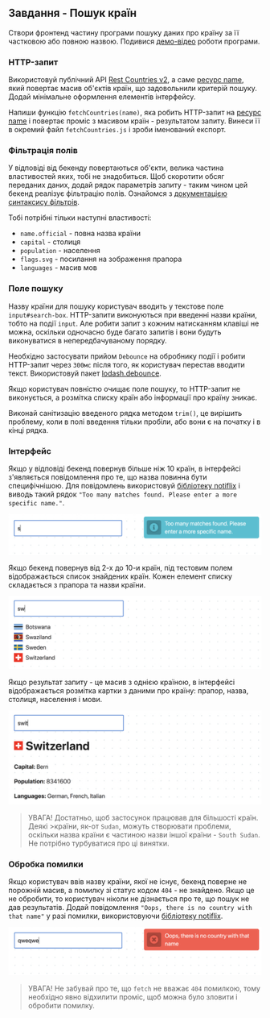 ## Завдання - Пошук країн
Створи фронтенд частину програми пошуку даних про країну за її частковою або повною назвою. Подивися [демо-відео](https://user-images.githubusercontent.com/17479434/131147741-7700e8c5-8744-4eea-8a8e-1c3d4635248a.mp4) роботи програми.
### HTTP-запит
Використовуй публічний API [Rest Countries v2](https://restcountries.com/), а саме [ресурс name](https://restcountries.com/#api-endpoints-v3-name), який повертає масив об'єктів країн, що задовольнили критерій пошуку. Додай мінімальне оформлення елементів інтерфейсу.

Напиши функцію `fetchCountries(name)`, яка робить HTTP-запит на [ресурс name]((https://restcountries.com/#api-endpoints-v3-name)) і повертає проміс з масивом країн - результатом запиту. Винеси її в окремий файл `fetchCountries.js` і зроби іменований експорт.

### Фільтрація полів
У відповіді від бекенду повертаються об'єкти, велика частина властивостей яких, тобі не знадобиться. Щоб скоротити обсяг переданих даних, додай рядок параметрів запиту - таким чином цей бекенд реалізує фільтрацію полів. Ознайомся з [документацією синтаксису фільтрів](https://restcountries.com/#filter-response).

Тобі потрібні тільки наступні властивості:

* `name.official` - повна назва країни
* `capital` - столиця
* `population` - населення
* `flags.svg` - посилання на зображення прапора
* `languages` - масив мов
### Поле пошуку
Назву країни для пошуку користувач вводить у текстове поле `input#search-box`. HTTP-запити виконуються при введенні назви країни, тобто на події `input`. Але робити запит з кожним натисканням клавіші не можна, оскільки одночасно буде багато запитів і вони будуть виконуватися в непередбачуваному порядку.

Необхідно застосувати прийом `Debounce` на обробнику події і робити HTTP-запит через `300мс` після того, як користувач перестав вводити текст. Використовуй пакет [lodash.debounce](https://www.npmjs.com/package/lodash.debounce).

Якщо користувач повністю очищає поле пошуку, то HTTP-запит не виконується, а розмітка списку країн або інформації про країну зникає.

Виконай санітизацію введеного рядка методом `trim()`, це вирішить проблему, коли в полі введення тільки пробіли, або вони є на початку і в кінці рядка.
### Інтерфейс
Якщо у відповіді бекенд повернув більше ніж 10 країн, в інтерфейсі з'являється повідомлення про те, що назва повинна бути специфічнішою. Для повідомлень використовуй [бібліотеку notiflix](https://github.com/notiflix/Notiflix#readme) і виводь такий рядок `"Too many matches found. Please enter a more specific name."`.

![](https://raw.githubusercontent.com/goitacademy/javascript-homework/main/v2/10/preview/too-many-matches.png)

Якщо бекенд повернув від 2-х до 10-и країн, під тестовим полем відображається список знайдених країн. Кожен елемент списку складається з прапора та назви країни.

![](https://raw.githubusercontent.com/goitacademy/javascript-homework/main/v2/10/preview/country-list.png)

Якщо результат запиту - це масив з однією країною, в інтерфейсі відображається розмітка картки з даними про країну: прапор, назва, столиця, населення і мови.

![](https://raw.githubusercontent.com/goitacademy/javascript-homework/main/v2/10/preview/country-info.png)

>УВАГА!
Достатньо, щоб застосунок працював для більшості країн. Деякі >країни, як-от `Sudan`, можуть створювати проблеми, оскільки назва країни є частиною назви іншої країни - `South Sudan`. Не потрібно турбуватися про ці винятки.

### Обробка помилки
Якщо користувач ввів назву країни, якої не існує, бекенд поверне не порожній масив, а помилку зі статус кодом `404` - не знайдено. Якщо це не обробити, то користувач ніколи не дізнається про те, що пошук не дав результатів. Додай повідомлення `"Oops, there is no country with that name"` у разі помилки, використовуючи [бібліотеку notiflix](https://github.com/notiflix/Notiflix#readme).

![](https://raw.githubusercontent.com/goitacademy/javascript-homework/main/v2/10/preview/error-alert.png)

>УВАГА!
Не забувай про те, що `fetch` не вважає `404` помилкою, тому необхідно явно відхилити проміс, щоб можна було зловити і обробити помилку.